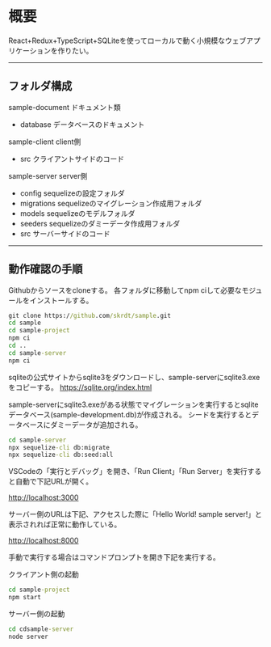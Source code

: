 # 概要

React+Redux+TypeScript+SQLiteを使ってローカルで動く小規模なウェブアプリケーションを作りたい。

******************************************

## フォルダ構成

sample-document ドキュメント類

- database データベースのドキュメント

sample-client client側

- src クライアントサイドのコード

sample-server server側

- config sequelizeの設定フォルダ
- migrations sequelizeのマイグレーション作成用フォルダ
- models sequelizeのモデルフォルダ
- seeders sequelizeのダミーデータ作成用フォルダ
- src サーバーサイドのコード

******************************************

## 動作確認の手順

Githubからソースをcloneする。
各フォルダに移動してnpm ciして必要なモジュールをインストールする。

```bat
git clone https://github.com/skrdt/sample.git
cd sample
cd sample-project
npm ci
cd ..
cd sample-server
npm ci
```

sqliteの公式サイトからsqlite3をダウンロードし、sample-serverにsqlite3.exeをコピーする。
<https://sqlite.org/index.html>

sample-serverにsqlite3.exeがある状態でマイグレーションを実行するとsqliteデータベース(sample-development.db)が作成される。
シードを実行するとデータベースにダミーデータが追加される。

```bat
cd sample-server
npx sequelize-cli db:migrate
npx sequelize-cli db:seed:all
```

VSCodeの「実行とデバッグ」を開き、「Run Client」「Run Server」を実行すると自動で下記URLが開く。

<http://localhost:3000>

サーバー側のURLは下記、アクセスした際に「Hello World! sample server!」と表示されれば正常に動作している。

<http://localhost:8000>

手動で実行する場合はコマンドプロンプトを開き下記を実行する。

クライアント側の起動

```bat
cd sample-project
npm start
```

サーバー側の起動

```bat
cd cdsample-server
node server
```

